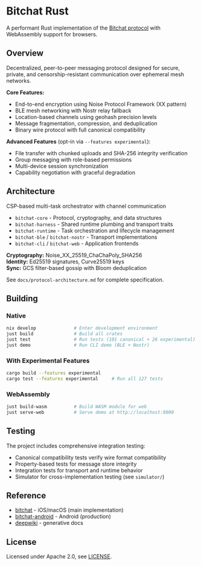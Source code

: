 # Bitchat Rust

A performant Rust implementation of the [Bitchat protocol](https://bitchat.free/) with WebAssembly support for browsers.

## Overview

Decentralized, peer-to-peer messaging protocol designed for secure, private, and censorship-resistant communication over ephemeral mesh networks.

**Core Features:**
- End-to-end encryption using Noise Protocol Framework (XX pattern)
- BLE mesh networking with Nostr relay fallback
- Location-based channels using geohash precision levels
- Message fragmentation, compression, and deduplication
- Binary wire protocol with full canonical compatibility

**Advanced Features** (opt-in via `--features experimental`):
- File transfer with chunked uploads and SHA-256 integrity verification
- Group messaging with role-based permissions
- Multi-device session synchronization
- Capability negotiation with graceful degradation

## Architecture

CSP-based multi-task orchestrator with channel communication
- `bitchat-core` - Protocol, cryptography, and data structures
- `bitchat-harness` - Shared runtime plumbing and transport traits
- `bitchat-runtime` - Task orchestration and lifecycle management
- `bitchat-ble` / `bitchat-nostr` - Transport implementations
- `bitchat-cli` / `bitchat-web` - Application frontends

**Cryptography:** Noise_XX_25519_ChaChaPoly_SHA256  
**Identity:** Ed25519 signatures, Curve25519 keys  
**Sync:** GCS filter-based gossip with Bloom deduplication

See `docs/protocol-architecture.md` for complete specification.

## Building

### Native
```bash
nix develop              # Enter development environment
just build               # Build all crates
just test                # Run tests (101 canonical + 26 experimental)
just demo                # Run CLI demo (BLE + Nostr)
```

### With Experimental Features
```bash
cargo build --features experimental
cargo test --features experimental     # Run all 127 tests
```

### WebAssembly
```bash
just build-wasm          # Build WASM module for web
just serve-web           # Serve demo at http://localhost:8000
```

## Testing

The project includes comprehensive integration testing:
- Canonical compatibility tests verify wire format compatibility
- Property-based tests for message store integrity
- Integration tests for transport and runtime behavior
- Simulator for cross-implementation testing (see `simulator/`)

## Reference

- [bitchat](https://github.com/bitchat-dev/bitchat) - iOS/macOS (main implementation)
- [bitchat-android](https://github.com/bitchat-dev/bitchat-android) - Android (production)
- [deepwiki](https://deepwiki.com/permissionlesstech/bitchat) - generative docs

## License

Licensed under Apache 2.0, see [LICENSE](LICENSE).